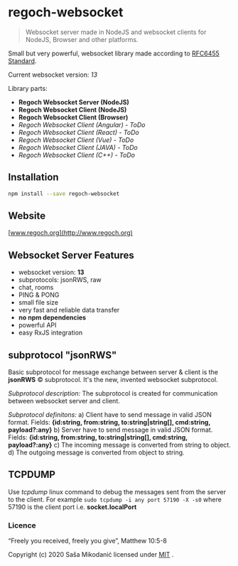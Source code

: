 # regoch-websocket
> Websocket server made in NodeJS and websocket clients for NodeJS, Browser and other platforms.

Small but very powerful, websocket library made according to [RFC6455 Standard](https://www.iana.org/assignments/websocket/websocket.xml).

Current websocket version: *13*

Library parts:
- **Regoch Websocket Server (NodeJS)**
- **Regoch Websocket Client (NodeJS)**
- **Regoch Websocket Client (Browser)**
- *Regoch Websocket Client (Angular) - ToDo*
- *Regoch Websocket Client (React) - ToDo*
- *Regoch Websocket Client (Vue) - ToDo*
- *Regoch Websocket Client (JAVA) - ToDo*
- *Regoch Websocket Client (C++) - ToDo*


## Installation
```bash
npm install --save regoch-websocket
```


## Website
[www.regoch.org](http://www.regoch.org)


## Websocket Server Features
- websocket version: **13**
- subprotocols: jsonRWS, raw
- chat,  rooms
- PING & PONG
- small file size
- very fast and reliable data transfer
- **no npm dependencies**
- powerful API
- easy RxJS integration


## subprotocol "jsonRWS"
Basic subprotocol for message exchange between server & client is the **jsonRWS** &copy; subprotocol. It's the new, invented websocket subprotocol.

*Subprotocol description:*
The subprotocol is created for communication between websocket server and client.

*Subprotocol definitons:*
a) Client have to send message in valid JSON format. Fields: **{id:string, from:string, to:string|string[], cmd:string, payload?:any}**
b) Server have to send message in valid JSON format. Fields: **{id:string, from:string, to:string|string[], cmd:string, payload?:any}**
c) The incoming message is converted from string to object.
d) The outgoing message is converted from object to string.


## TCPDUMP
Use *tcpdump* linux command to debug the messages sent from the server to the client.
For example ```sudo tcpdump -i any port 57190 -X -s0``` where 57190 is the client port i.e. **socket.localPort**


### Licence
“Freely you received, freely you give”, Matthew 10:5-8

Copyright (c) 2020 Saša Mikodanić licensed under [MIT](./LICENSE) .

